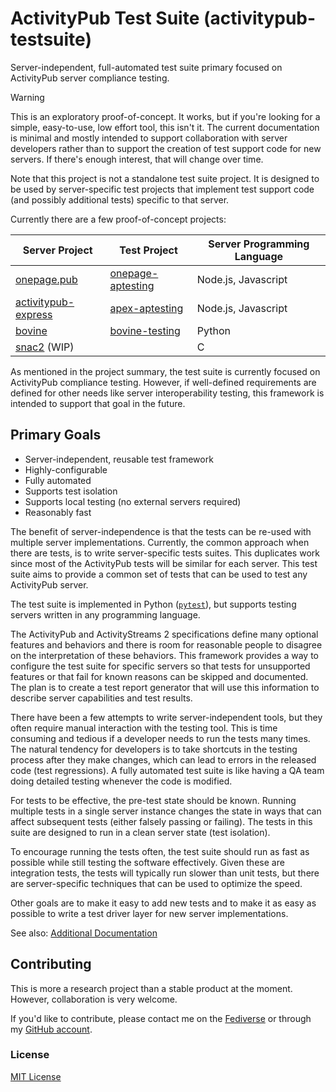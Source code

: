 # ActivityPub Test Suite (activitypub-testsuite)

Server-independent, full-automated test suite primary focused on ActivityPub server compliance testing.

> [!WARNING]
> This is an exploratory proof-of-concept. It works, but if you're looking for a simple, easy-to-use, low effort tool, this isn't it. The current documentation is minimal and mostly intended to support collaboration with server developers rather than to support the creation of test support code for new servers. If there's enough interest, that will change over time.

Note that this project is not a standalone test suite project. It is designed to be used by server-specific test projects that implement test support code (and possibly additional tests) specific to that server.

Currently there are a few proof-of-concept projects:

| Server Project | Test Project | Server Programming Language |
|----------------|--------------|----------------------|
| [onepage.pub](https://github.com/evanp/onepage.pub) | [onepage-aptesting](https://github.com/steve-bate/onepage-aptesting) | Node.js, Javascript |
| [activitypub-express](https://github.com/immers-space/activitypub-express) | [apex-aptesting](https://github.com/steve-bate/apex-aptesting) | Node.js, Javascript |
| [bovine](https://codeberg.org/bovine/bovine) | [bovine-testing](https://github.com/steve-bate/apex-aptesting) | Python |
| [snac2](https://github.com/Yonle/snac2) (WIP) | | C |

As mentioned in the project summary, the test suite is currently focused on ActivityPub compliance testing. However, if well-defined requirements are defined for other needs like server interoperability testing, this framework is intended to support that goal in the future.
## Primary Goals

* Server-independent, reusable test framework
* Highly-configurable
* Fully automated
* Supports test isolation
* Supports local testing (no external servers required)
* Reasonably fast

The benefit of server-independence is that the tests can be re-used with multiple server implementations. Currently, the common approach when there are tests, is to write server-specific tests suites. This duplicates work since most of the ActivityPub tests will be similar for each server. This test suite aims to provide a common set of tests that can be used to test any ActivityPub server.

The test suite is implemented in Python ([`pytest`](https://docs.pytest.org/)), but supports testing servers written in any programming language.

The ActivityPub and ActivityStreams 2 specifications define many optional features and behaviors and there is room for reasonable people to disagree on the interpretation of these behaviors. This framework provides a way to configure the test suite for specific servers so that tests for unsupported features or that fail for known reasons can be skipped and documented. The plan is to create a test report generator that will use this information to describe server capabilities and test results.

There have been a few attempts to write server-independent tools, but they often require manual interaction with the testing tool. This is time consuming and tedious if a developer needs to run the tests many times. The natural tendency for developers is to take shortcuts in the testing process after they make changes, which can lead to errors in the released code (test regressions). A fully automated test suite is like having a QA team doing detailed testing whenever the code is modified.

For tests to be effective, the pre-test state should be known. Running multiple tests in a single server instance changes the state in ways that can affect subsequent tests (either falsely passing or failing). The tests in this suite are designed to run in a clean server state (test isolation).

To encourage running the tests often, the test suite should run as fast as possible while still testing the software effectively. Given these are integration tests, the tests will typically run slower than unit tests, but there are server-specific techniques that can be used to optimize the speed.

Other goals are to make it easy to add new tests and to make it as easy as possible to write a test driver layer for new server implementations.

See also: [Additional Documentation](docs/toc.md)

## Contributing

This is more a research project than a stable product at the moment. However, collaboration is very welcome.

If you'd like to contribute, please contact me on the [Fediverse](https://social.technoetic.com/users/steve) or through my [GitHub account](https://github.com/steve-bate).

### License

[MIT License](LICENSE.txt)
